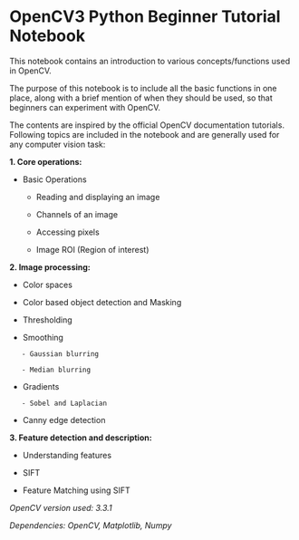 # OpenCV3 Python Beginner Tutorial Notebook
This notebook contains an introduction to various concepts/functions used in OpenCV. 

The purpose of this notebook is to include all the basic functions in one place, along with a brief mention of when they should be used, so that beginners can experiment with OpenCV. 

The contents are inspired by the official OpenCV documentation tutorials. Following topics are included in the notebook and are generally used for any computer vision task:

**1.	Core operations:**

   -	Basic Operations
        
        - Reading and displaying an image
        
        - Channels of an image
        
        - Accessing pixels
        
        - Image ROI (Region of interest)

**2.	Image processing:**

   -	Color spaces

   -	Color based object detection and Masking

   -	Thresholding

   -	Smoothing
       
       - Gaussian blurring
       
       - Median blurring

   -	Gradients
       
       - Sobel and Laplacian
   
   -	Canny edge detection

**3.	Feature detection and description:**

   -	Understanding features

   -	SIFT 

   -	Feature Matching using SIFT

*OpenCV version used: 3.3.1*

*Dependencies: OpenCV, Matplotlib, Numpy*
